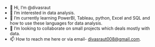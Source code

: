 - 👋 Hi, I’m @divasraut
- 👀 I’m interested in data analysis.
- 🌱 I’m currently learning PowerBI, Tableau, python, Excel and SQL and how to use these languages for data analysis.
- 💞️ I’m looking to collaborate on small projects which deals mostly with data.
- 📫 How to reach me here or via email- divasraut008@gmail.com.

<!---
divasraut/divasraut is a ✨ special ✨ repository because its `README.md` (this file) appears on your GitHub profile.
You can click the Preview link to take a look at your changes.
--->
